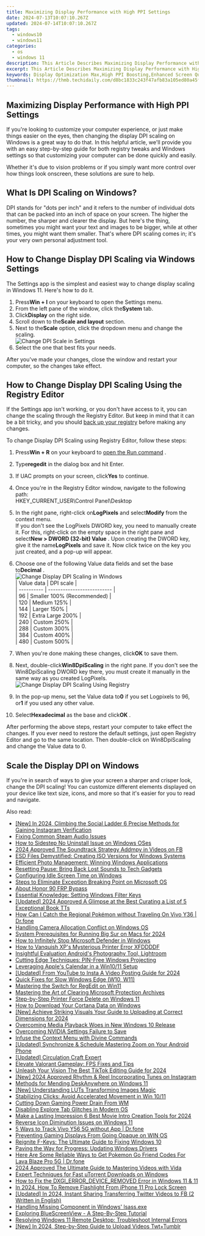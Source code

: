 ```yaml
---
title: Maximizing Display Performance with High PPI Settings
date: 2024-07-13T10:07:10.267Z
updated: 2024-07-14T10:07:10.267Z
tags:
  - windows10
  - windows11
categories:
  - os
  - windows 11
description: This Article Describes Maximizing Display Performance with High PPI Settings
excerpt: This Article Describes Maximizing Display Performance with High PPI Settings
keywords: Display Optimization Max,High PPI Boosting,Enhanced Screen Quality,Pixel Density Improvement,Visual Performance Height,Optimal Image Clarity,Increased Display Power
thumbnail: https://thmb.techidaily.com/d8bc1833c243f47afb83a105ed80a45f4c9ab816dfbd913fea0d2186dd349bdd.jpg
---
```


## Maximizing Display Performance with High PPI Settings

 If you're looking to customize your computer experience, or just make things easier on the eyes, then changing the display DPI scaling on Windows is a great way to do that. In this helpful article, we'll provide you with an easy step-by-step guide for both registry tweaks and Windows settings so that customizing your computer can be done quickly and easily.

 Whether it's due to vision problems or if you simply want more control over how things look onscreen, these solutions are sure to help.

## What Is DPI Scaling on Windows?

 DPI stands for "dots per inch" and it refers to the number of individual dots that can be packed into an inch of space on your screen. The higher the number, the sharper and clearer the display. But here's the thing, sometimes you might want your text and images to be bigger, while at other times, you might want them smaller. That's where DPI scaling comes in; it's your very own personal adjustment tool.

## How to Change Display DPI Scaling via Windows Settings

 The Settings app is the simplest and easiest way to change display scaling in Windows 11\. Here's how to do it.

1. Press**Win + I** on your keyboard to open the Settings menu.
2. From the left pane of the window, click the**System** tab.
3. Click**Display** on the right side.
4. Scroll down to the**Scale and layout** section.
5. Next to the**Scale** option, click the dropdown menu and change the scaling.  
![Change DPI Scale in Settings](https://static1.makeuseofimages.com/wordpress/wp-content/uploads/2023/01/change-dpi-scale-in-settings.jpg)
6. Select the one that best fits your needs.

 After you've made your changes, close the window and restart your computer, so the changes take effect.

## How to Change Display DPI Scaling Using the Registry Editor

 If the Settings app isn't working, or you don't have access to it, you can change the scaling through the Registry Editor. But keep in mind that it can be a bit tricky, and you should [back up your registry](https://www.makeuseof.com/tag/backup-restore-windows-registry/) before making any changes.

 To change Display DPI Scaling using Registry Editor, follow these steps:

1. Press**Win + R** on your keyboard to [open the Run command](https://www.makeuseof.com/windows-open-run-command-dialog-box/) .
2. Type**regedit** in the dialog box and hit Enter.
3. If UAC prompts on your screen, click**Yes** to continue.
4. Once you're in the Registry Editor window, navigate to the following path:  
HKEY_CURRENT_USER\Control Panel\Desktop
5. In the right pane, right-click on**LogPixels** and select**Modify** from the context menu.  
 If you don't see the LogPixels DWORD key, you need to manually create it. For this, right-click on the empty space in the right pane and select**New > DWORD (32-bit) Value** . Upon creating the DWORD key, give it the name**LogPixels** and save it. Now click twice on the key you just created, and a pop-up will appear.

1. Choose one of the following Value data fields and set the base to**Decimal** .  
![Change Display DPI Scaling in Windows](https://static1.makeuseofimages.com/wordpress/wp-content/uploads/2023/02/change-display-dpi-scaling-in-windows.jpg)  
| Value data | DPI scale                  |  
| ---------- | -------------------------- |  
| 96         | Smaller 100% (Recommended) |  
| 120        | Medium 125%                |  
| 144        | Larger 150%                |  
| 192        | Extra Large 200%           |  
| 240        | Custom 250%                |  
| 288        | Custom 300%                |  
| 384        | Custom 400%                |  
| 480        | Custom 500%                |
2. When you're done making these changes, click**OK** to save them.
3. Next, double-click**Win8DpiScaling** in the right pane. If you don't see the Win8DpiScaling DWORD key there, you must create it manually in the same way as you created LogPixels.  
![Change Display DPI Scaling Using Registry](https://static1.makeuseofimages.com/wordpress/wp-content/uploads/2023/02/change-display-dpi-scaling-using-registry.jpg)
4. In the pop-up menu, set the Value data to**0** if you set Logpixels to 96, or**1** if you used any other value.
5. Select**Hexadecimal** as the base and click**OK** .

 After performing the above steps, restart your computer to take effect the changes. If you ever need to restore the default settings, just open Registry Editor and go to the same location. Then double-click on Win8DpiScaling and change the Value data to 0.

## Scale the Display DPI on Windows

 If you're in search of ways to give your screen a sharper and crisper look, change the DPI scaling! You can customize different elements displayed on your device like text size, icons, and more so that it's easier for you to read and navigate.


<ins class="adsbygoogle"
     style="display:block"
     data-ad-format="autorelaxed"
     data-ad-client="ca-pub-7571918770474297"
     data-ad-slot="1223367746"></ins>



<ins class="adsbygoogle"
     style="display:block"
     data-ad-client="ca-pub-7571918770474297"
     data-ad-slot="8358498916"
     data-ad-format="auto"
     data-full-width-responsive="true"></ins>



<span class="atpl-alsoreadstyle">Also read:</span>
<div><ul>
<li><a href="https://instagram-video-recordings.techidaily.com/new-in-2024-climbing-the-social-ladder-6-precise-methods-for-gaining-instagram-verification/"><u>[New] In 2024, Climbing the Social Ladder  6 Precise Methods for Gaining Instagram Verification</u></a></li>
<li><a href="https://win11.techidaily.com/fixing-common-steam-audio-issues/"><u>Fixing Common Steam Audio Issues</u></a></li>
<li><a href="https://win11.techidaily.com/how-to-sidestep-no-uninstall-issue-on-windows-oses/"><u>How to Sidestep No Uninstall Issue on Windows OSes</u></a></li>
<li><a href="https://facebook-clips.techidaily.com/2024-approved-the-soundtrack-strategy-addmpy-in-videos-on-fb/"><u>2024 Approved  The Soundtrack Strategy  Addmpy in Videos on FB</u></a></li>
<li><a href="https://win11.techidaily.com/esd-files-demystified-creating-iso-versions-for-windows-systems/"><u>ESD Files Demystified: Creating ISO Versions for Windows Systems</u></a></li>
<li><a href="https://win11.techidaily.com/efficient-photo-management-winning-windows-applications/"><u>Efficient Photo Management: Winning Windows Applications</u></a></li>
<li><a href="https://win11.techidaily.com/resetting-pause-bring-back-lost-sounds-to-tech-gadgets/"><u>Resetting Pause: Bring Back Lost Sounds to Tech Gadgets</u></a></li>
<li><a href="https://win11.techidaily.com/configuring-idle-screen-time-on-windows/"><u>Configuring Idle Screen Time on Windows</u></a></li>
<li><a href="https://win11.techidaily.com/steps-to-eliminate-exception-breaking-point-on-microsoft-os/"><u>Steps to Eliminate Exception Breaking Point on Microsoft OS</u></a></li>
<li><a href="https://bypass-frp.techidaily.com/about-honor-90-frp-bypass-by-drfone-android/"><u>About Honor 90 FRP Bypass</u></a></li>
<li><a href="https://win11.techidaily.com/essential-knowledge-setting-windows-filter-keys/"><u>Essential Knowledge: Setting Windows Filter Keys</u></a></li>
<li><a href="https://fox-boxes.techidaily.com/updated-2024-approved-a-glimpse-at-the-best-curating-a-list-of-5-exceptional-book-tts/"><u>[Updated] 2024 Approved  A Glimpse at the Best  Curating a List of 5 Exceptional Book TTs</u></a></li>
<li><a href="https://change-location.techidaily.com/how-can-i-catch-the-regional-pokemon-without-traveling-on-vivo-y36-drfone-by-drfone-virtual-android/"><u>How Can I Catch the Regional Pokémon without Traveling On Vivo Y36 | Dr.fone</u></a></li>
<li><a href="https://win11.techidaily.com/handling-camera-allocation-conflict-on-windows-os/"><u>Handling Camera Allocation Conflict on Windows OS</u></a></li>
<li><a href="https://some-approaches.techidaily.com/system-prerequisites-for-running-big-sur-on-macs-for-2024/"><u>System Prerequisites for Running Big Sur on Macs for 2024</u></a></li>
<li><a href="https://win11.techidaily.com/how-to-infinitely-stop-microsoft-defender-in-windows/"><u>How to Infinitely Stop Microsoft Defender in Windows</u></a></li>
<li><a href="https://win11.techidaily.com/how-to-vanquish-xps-mysterious-printer-error-xfddddf/"><u>How to Vanquish XP's Mysterious Printer Error XFDDDDF</u></a></li>
<li><a href="https://extra-tips.techidaily.com/insightful-evaluation-androids-photography-tool-lightroom/"><u>Insightful Evaluation  Android's Photography Tool, Lightroom</u></a></li>
<li><a href="https://win11.techidaily.com/cutting-edge-techniques-pin-free-windows-projecting/"><u>Cutting Edge Techniques: PIN-Free Windows Projecting</u></a></li>
<li><a href="https://win11.techidaily.com/leveraging-apples-calendar-in-a-win1011-setup/"><u>Leveraging Apple's Calendar in a Win10/11 Setup</u></a></li>
<li><a href="https://eaxpv-info.techidaily.com/updated-from-youtube-to-insta-a-video-posting-guide-for-2024/"><u>[Updated] From YouTube to Insta  A Video Posting Guide for 2024</u></a></li>
<li><a href="https://win11.techidaily.com/quick-fixes-for-slow-windows-edge-w10-w11/"><u>Quick Fixes for Slow Windows Edge (W10, W11)</u></a></li>
<li><a href="https://win11.techidaily.com/mastering-the-switch-for-regedit-on-win11/"><u>Mastering the Switch for RegEdit on Win11</u></a></li>
<li><a href="https://win11.techidaily.com/mastering-the-art-of-clearing-microsoft-protection-archives/"><u>Mastering the Art of Clearing Microsoft Protection Archives</u></a></li>
<li><a href="https://win11.techidaily.com/step-by-step-printer-force-delete-on-windows-11/"><u>Step-by-Step Printer Force Delete on Windows 11</u></a></li>
<li><a href="https://win11.techidaily.com/how-to-download-your-cortana-data-on-windows/"><u>How to Download Your Cortana Data on Windows</u></a></li>
<li><a href="https://facebook-record-videos.techidaily.com/new-achieve-striking-visuals-your-guide-to-uploading-at-correct-dimensions-for-2024/"><u>[New] Achieve Striking Visuals  Your Guide to Uploading at Correct Dimensions for 2024</u></a></li>
<li><a href="https://network-issues.techidaily.com/overcoming-media-playback-woes-in-new-windows-10-release/"><u>Overcoming Media Playback Woes in New Windows 10 Release</u></a></li>
<li><a href="https://win11.techidaily.com/overcoming-nvidia-settings-failure-to-save/"><u>Overcoming NVIDIA Settings Failure to Save</u></a></li>
<li><a href="https://win11.techidaily.com/infuse-the-context-menu-with-divine-commands/"><u>Infuse the Context Menu with Divine Commands</u></a></li>
<li><a href="https://some-skills.techidaily.com/updated-synchronize-and-schedule-mastering-zoom-on-your-android-phone/"><u>[Updated] Synchronize & Schedule  Mastering Zoom on Your Android Phone</u></a></li>
<li><a href="https://extra-information.techidaily.com/updated-circulation-craft-expert/"><u>[Updated] Circulation Craft Expert</u></a></li>
<li><a href="https://win11.techidaily.com/elevate-valorant-gameplay-fps-fixes-and-tips/"><u>Elevate Valorant Gameplay: FPS Fixes and Tips</u></a></li>
<li><a href="https://some-guidance.techidaily.com/unleash-your-vision-the-best-tiktok-editing-guide-for-2024/"><u>Unleash Your Vision  The Best TikTok Editing Guide for 2024</u></a></li>
<li><a href="https://instagram-clips.techidaily.com/new-2024-approved-rhythm-and-reel-incorporating-tunes-on-instagram/"><u>[New] 2024 Approved  Rhythm & Reel  Incorporating Tunes on Instagram</u></a></li>
<li><a href="https://win11.techidaily.com/methods-for-mending-deskanywhere-on-windows-11/"><u>Methods for Mending DeskAnywhere on Windows 11</u></a></li>
<li><a href="https://some-skills.techidaily.com/new-understanding-luts-transforming-images-magic/"><u>[New] Understanding LUTs  Transforming Images Magic</u></a></li>
<li><a href="https://win11.techidaily.com/stabilizing-clicks-avoid-accelerated-movement-in-win-1011/"><u>Stabilizing Clicks: Avoid Accelerated Movement in Win 10/11</u></a></li>
<li><a href="https://win11.techidaily.com/cutting-down-gaming-power-drain-from-wm/"><u>Cutting Down Gaming Power Drain From WM</u></a></li>
<li><a href="https://win11.techidaily.com/disabling-explore-tab-glitches-in-modern-os/"><u>Disabling Explore Tab Glitches in Modern OS</u></a></li>
<li><a href="https://ai-video-tools.techidaily.com/make-a-lasting-impression-6-best-movie-intro-creation-tools-for-2024/"><u>Make a Lasting Impression 6 Best Movie Intro Creation Tools for 2024</u></a></li>
<li><a href="https://win11.techidaily.com/reverse-icon-diminution-issues-on-windows-11/"><u>Reverse Icon Diminution Issues on Windows 11</u></a></li>
<li><a href="https://android-location-track.techidaily.com/5-ways-to-track-vivo-y56-5g-without-app-drfone-by-drfone-virtual-android/"><u>5 Ways to Track Vivo Y56 5G without App | Dr.fone</u></a></li>
<li><a href="https://win11.techidaily.com/preventing-gaming-displays-from-going-opaque-on-win-os/"><u>Preventing Gaming Displays From Going Opaque on WIN OS</u></a></li>
<li><a href="https://win11.techidaily.com/reignite-f-keys-the-ultimate-guide-to-fixing-windows-10/"><u>Reignite F-Keys: The Ultimate Guide to Fixing Windows 10</u></a></li>
<li><a href="https://win11.techidaily.com/paving-the-way-for-progress-updating-windows-drivers/"><u>Paving the Way for Progress: Updating Windows Drivers</u></a></li>
<li><a href="https://android-pokemon-go.techidaily.com/here-are-some-reliable-ways-to-get-pokemon-go-friend-codes-for-lava-blaze-pro-5g-drfone-by-drfone-virtual-android/"><u>Here Are Some Reliable Ways to Get Pokemon Go Friend Codes For Lava Blaze Pro 5G | Dr.fone</u></a></li>
<li><a href="https://vp-tips.techidaily.com/2024-approved-the-ultimate-guide-to-mastering-videos-with-vida/"><u>2024 Approved  The Ultimate Guide to Mastering Videos with Vida</u></a></li>
<li><a href="https://win11.techidaily.com/expert-techniques-for-fast-utorrent-downloads-on-windows/"><u>Expert Techniques for Fast uTorrent Downloads on Windows</u></a></li>
<li><a href="https://win11.techidaily.com/how-to-fix-the-dxgierrordeviceremoved-error-in-windows-11-and-11/"><u>How to Fix the DXGI_ERROR_DEVICE_REMOVED Error in Windows 11 & 11</u></a></li>
<li><a href="https://ios-unlock.techidaily.com/in-2024-how-to-remove-flashlight-from-iphone-11-pro-lock-screen-by-drfone-ios/"><u>In 2024, How To Remove Flashlight From iPhone 11 Pro Lock Screen</u></a></li>
<li><a href="https://twitter-clips.techidaily.com/updated-in-2024-instant-sharing-transferring-twitter-videos-to-fb-2-written-in-english/"><u>[Updated] In 2024, Instant Sharing  Transferring Twitter Videos to FB (2 Written in English)</u></a></li>
<li><a href="https://win11.techidaily.com/handling-missing-component-in-windows-lsassexe/"><u>Handling Missing Component in Windows' lsass.exe</u></a></li>
<li><a href="https://win11.techidaily.com/exploring-bluescreenview-a-step-by-step-tutorial/"><u>Exploring BlueScreenView - A Step-By-Step Tutorial</u></a></li>
<li><a href="https://win11.techidaily.com/resolving-windows-11-remote-desktop-troubleshoot-internal-errors/"><u>Resolving Windows 11 Remote Desktop: Troubleshoot Internal Errors</u></a></li>
<li><a href="https://twitter-videos.techidaily.com/new-in-2024-step-by-step-guide-to-upload-videos-twtplustumblr/"><u>[New] In 2024, Step-by-Step Guide to Upload Videos Twt+Tumblr</u></a></li>
</ul></div>
